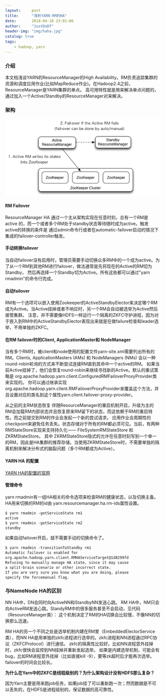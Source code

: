 ```yaml
---
layout:     post
title:      "浅析YARN-RM的HA"
date:       2018-04-10 23:01:00
author:     "JustDoDT"
header-img: "img/haha.jpg"
catalog: true
tags:
    - hadoop, yarn
---
```


### 介绍
本文档浅谈YARN的ResourceManager的High Availability。RM负责追踪集群的资源和调度应用作业(比如MapReduce作业)。在Hadoop2.4之前，ResourceManager是YARN集群的单点。
高可用特性就是用来解决单点问题的，通过加入一个Active/Standby的ResourceManager对来解决。

### 架构

![Hadoop Yarn架构](/img/Yarn/yarn5.png)

#### RM Failover
ResourceManager HA 通过一个主从架构实现在任意时刻，总有一个RM是active 的，而一个或者多个RM处于standby状态等待随时成为active。触发active的转换的条件是
通过admin命令行或者在automatic-failover启动的情况下集成的failover-controller触发。

#### 手动转换failover
当自动failover没有启用时，管理员需要手动切换众多RM中的一个成为active。为了从一个RM到其他RM进行failover，做法通常是先将现在的Active的RM切为Standby，
然后再选择一个Standby切为Active。所有这些都可以通过"yarn rmadmin"的命令行完成。

#### 自动failover
RM有一个选项可以嵌入使用Zookeeper的ActiveStandbyElector来决定哪个RM成为Active。当Active挂掉或者不响应时，另一个RM会自动被选举为Active然后接管集群。
注意，并不需要像HDFS一样运行一个隔离的ZKFC守护进程，因为对于嵌入到RM中的ActiveStandbyElector表现出来就是在做failure检查和leader选举，不用单独的ZKFC。

#### 在RM failover时的Client, ApplicationMaster和 NodeManager
当有多个RM时，被client和node使用的配置文件yarn-site.xml需要列出所有的RM。Clients, ApplicationMasters (AMs) 和 NodeManagers (NMs) 会以一种round-robin轮询的方式来不断尝试连接RM直到其命中一个active的RM。
如果当前Active挂掉了，他们会恢复round-robin来继续寻找新的Active。默认的重试策略是 org.apache.hadoop.yarn.client.ConfiguredRMFailoverProxyProvider类来实现的。
你可以通过继承实现org.apache.hadoop.yarn.client.RMFailoverProxyProvider来覆盖这个方法，并且设置对应的类名到这个属性yarn.client.failover-proxy-provider。

从之前的主RM状态恢复
伴随ResourceManager的重启机制开启，升级为主的RM会加载RM内部状态并且恢复原来RM留下的状态，而这依赖于RM的重启特性。而之前提交到RM的作业会发起一个新的尝试请求。
应用作业会周期性的checkpoint来避免任务丢失。状态存储对于所有的RM都必须可见。当前，有两种RMStateStore实现来支持持久化—— FileSystemRMStateStore 和 ZKRMStateStore。
其中 ZKRMStateStore隐式的允许在任意时刻写到一个单一的RM，因此是HA集群的推荐存储。当使用ZKRMStateStore时，不需要单独的隔离机制来解决分布式的脑裂问题（多个RM都成为Active）。

#### YARN HA 的配置
[YARN HA的配置的官网](http://archive.cloudera.com/cdh5/cdh/5/hadoop-2.6.0-cdh5.7.0/hadoop-yarn/hadoop-yarn-site/ResourceManagerHA.html)


#### 管理命令
yarn rmadmin有一组HA相关的命令选项来检查RM的健康状态，以及切换主备。HA用来切换的RM的id由 yarn.resourcemanager.ha.rm-ids属性设置。

    $ yarn rmadmin -getServiceState rm1
    active
    $ yarn rmadmin -getServiceState rm2
    standby


如果自动failover开启，就不需要手动的切换命令了。

    $ yarn rmadmin -transitionToStandby rm1
    Automatic failover is enabled for org.apache.hadoop.yarn.client.RMHAServiceTarget@1d8299fd
    Refusing to manually manage HA state, since it may cause
    a split-brain scenario or other incorrect state.
    If you are very sure you know what you are doing, please
    specify the forcemanual flag.
    
    
### 与NameNode HA的区别

NN HA中，DN会同时向ActiveNN和StandbyNN发送心跳。
RM HA中，NM只会向ActiveRM发送心跳。StandyRM中的很多服务甚至不会启动，见代码（ResourceManager类）：
这个机制决定了RM的HA切换会比较慢，不像NN的切换那么迅速。

RM HA的另一个不同之处是选举机制内建在RM里（EmbeddedElectorService类），而NN HA是用单独的zkfc进程进行选举的。zkfc进程和NN进程通过RPC协议（ZKFCProtocol）进行通信。
zkfc的隔离性比较好。比如NN进程意外挂掉时，zkfc很快会监控到NN挂掉并重新发起选举。
如果是内建选举机制，可能会有bug，比如RM进程意外挂掉（比如直接kill -9），要等zk超时后才能再次选举。failover的时间会比较长。

**为什么在Yarn中的ZKFC是线程级别的？为什么架构设计没有HDFS那么复杂？**

因为Yarn主要是用来跑job任务，如果job挂了可以重新跑一次；然而数据是不可以丢失的，在HDFS是进程级别的，保证数据的高可靠性。





